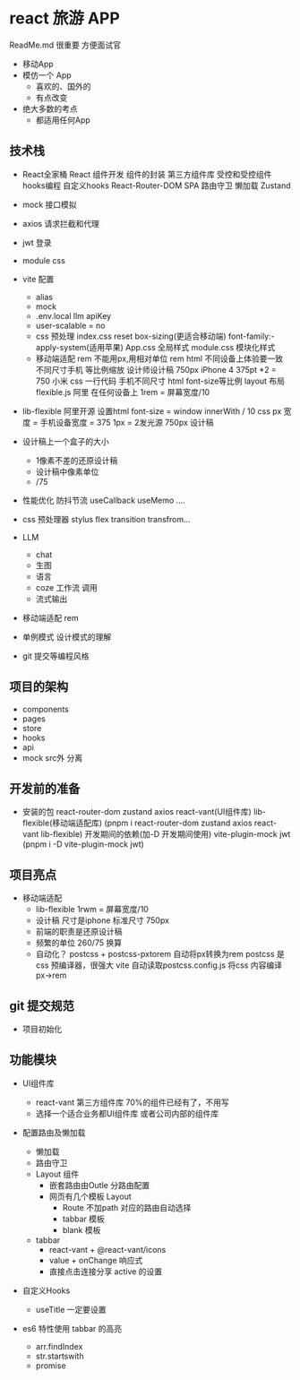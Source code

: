 # react  旅游 APP
ReadMe.md  很重要  方便面试官

- 移动App
- 模仿一个 App
    - 喜欢的、国外的
    - 有点改变
- 绝大多数的考点
    - 都适用任何App

## 技术栈
- React全家桶
   React 组件开发
   组件的封装
   第三方组件库
   受控和受控组件
   hooks编程  自定义hooks 
   React-Router-DOM
        SPA
        路由守卫
        懒加载
   Zustand
- mock 接口模拟
- axios 请求拦截和代理
- jwt 登录 
- module css
- vite 配置
    - alias
    - mock
    - .env.local
    llm apiKey
    - user-scalable = no
    - css 预处理
        index.css  reset
        box-sizing(更适合移动端)  font-family:-apply-system(适用苹果)
        App.css   全局样式
        module.css 模块化样式
    - 移动端适配 rem
        不能用px,用相对单位 rem html
        不同设备上体验要一致
        不同尺寸手机  等比例缩放
        设计师设计稿  750px iPhone 4   375pt *2 = 750
        小米
        css 一行代码   手机不同尺寸  html font-size等比例
        layout 布局
        flexible.js 阿里  在任何设备上
        1rem = 屏幕宽度/10
- lib-flexible
    阿里开源
    设置html font-size = window
    innerWith / 10
    css px 宽度 = 手机设备宽度 = 375
    1px = 2发光源
    750px 设计稿
- 设计稿上一个盒子的大小
    - 1像素不差的还原设计稿
    - 设计稿中像素单位
    - /75



- 性能优化
   防抖节流
   useCallback useMemo .... 
- css 预处理器  stylus
    flex transition transfrom...
- LLM
    - chat
    - 生图
    - 语言
    - coze  工作流 调用
    - 流式输出
- 移动端适配
   rem 
- 单例模式  设计模式的理解
- git 提交等编程风格


## 项目的架构
- components
- pages
- store
- hooks
- api
- mock src外 分离


## 开发前的准备
- 安装的包
    react-router-dom  zustand axios
    react-vant(UI组件库) lib-flexible(移动端适配库)
    (pnpm i react-router-dom zustand axios react-vant lib-flexible)
    开发期间的依赖(加-D 开发期间使用)
    vite-plugin-mock  jwt 
    (pnpm i -D vite-plugin-mock jwt)


## 项目亮点
- 移动端适配
    - lib-flexible  1rwm = 屏幕宽度/10
    - 设计稿 尺寸是iphone 标准尺寸 750px
    - 前端的职责是还原设计稿
    - 频繁的单位  260/75 换算 
    - 自动化？ 
        postcss + postcss-pxtorem  自动将px转换为rem
        postcss 是css 预编译器，很强大
        vite 自动读取postcss.config.js 将css 内容编译
        px->rem
## git 提交规范
- 项目初始化

## 功能模块
- UI组件库
    - react-vant  第三方组件库  70%的组件已经有了，不用写
    - 选择一个适合业务都UI组件库 或者公司内部的组件库
- 配置路由及懒加载
    - 懒加载
    - 路由守卫
    - Layout 组件
        - 嵌套路由由Outle 分路由配置
        - 网页有几个模板 Layout
             - Route 不加path 对应的路由自动选择
             - tabbar 模板
             - blank 模板
    - tabbar
        - react-vant + @react-vant/icons
        - value + onChange 响应式
        - 直接点击连接分享 active 的设置
- 自定义Hooks
    - useTitle
    一定要设置

- es6 特性使用
    tabbar 的高亮
    - arr.findIndex
    - str.startswith
    - promise